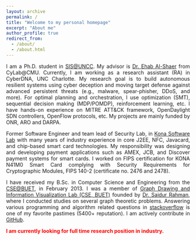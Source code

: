 ```yaml
---
layout: archive
permalink: /
title: "Welcome to my personal homepage"
excerpt: "About me"
author_profile: true
redirect_from: 
  - /about/
  - /about.html
---
```


<p align="justify">
I am a Ph.D. student in <a href="https://cci.uncc.edu/departments/software-and-information-systems-sis">SIS@UNCC</a>. My advisor is <a href="http://www.andrew.cmu.edu/user/eshaer/">Dr. Ehab Al-Shaer</a> from CyLab@CMU.
Currently, I am working as a research assistant (RA) in CyberDNA, UNC Charlotte. My research goal is to build autonomous resilient systems using cyber deception and moving target defense against advanced persistent threats (e.g., malware, spear-phisher, DDoS, and more). For optimal planning and orchestration, I use optimization (SMT), sequential decision making (MDP/POMDP), reinforcement learning, etc. I have hands-on experience on MITRE ATT&CK framework, OpenDaylight SDN controllers, OpenFlow protocols, etc. My projects are mainly funded by ONR, ARO and DARPA.
</p>
<p align="justify">
Former Software Engineer and team lead of Security Lab, in <a href="https://konasl.com/">Kona Software Lab</a> with many years of industry experience in core J2EE, NFC, Javacard, and chip-based smart card technologies. My responsibility was designing and developing payment applications such as AMEX, JCB, and Discover payment systems for smart cards. I worked on FIPS certification for KONA N41M0 Smart Card complying with Security Requirements for Cryptographic Modules, FIPS 140-2 (certificate no. 2476 and 2478).
</p>

<p align="justify">
I have received my B.Sc. in Computer Science and Engineering from the <a href="http://cse.buet.ac.bd/">CSE@BUET</a>, in February 2013. I was a member of <a href="https://cse.buet.ac.bd/research/group/gd/index.php?pageid=People.htm">Graph Drawing and Information Visualization Lab (CSE, BUET)</a> founded by <a href="http://saidurrahman.buet.ac.bd/">Dr. Saidur Rahman</a>, where I conducted studies on several graph theoretic problems.
Answering various programming and algorithm related questions in <a href="http://stackoverflow.com/users/1743849/rakeb-mazharul">stackoverflow</a> is one of my favorite pastimes (5400+ reputation). 
I am actively contribute in <a href="https://github.com/rakeb">GitHub</a>.
</p>

<p align="justify">
  <b><font color="red">I am currently looking for full time research position in industry.</font></b>
</p>